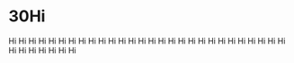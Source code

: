# 30Hi
Hi
Hi
Hi
Hi
Hi
Hi
Hi
Hi
Hi
Hi
Hi
Hi
Hi
Hi
Hi
Hi
Hi
Hi
Hi
Hi
Hi
Hi
Hi
Hi
Hi
Hi
Hi
Hi
Hi
Hi
Hi
Hi
Hi
Hi
Hi
